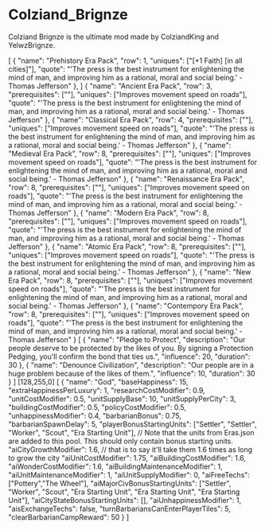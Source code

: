 # Colziand_Brignze
Colziand Brignze is the ultimate mod made by ColziandKing and YelwzBrignze.

[
	{
				"name": "Prehistory Era Pack",
				"row": 1,
				"uniques": ["[+1 Faith] [in all cities]"],
				"quote": "'The press is the best instrument for enlightening the mind of man, and improving him as a rational, moral and social being.' - Thomas Jefferson"
			},
]
{
				"name": "Ancient Era Pack",
				"row": 3,
				"prerequisites": [""],
				"uniques": ["Improves movement speed on roads"],
				"quote": "'The press is the best instrument for enlightening the mind of man, and improving him as a rational, moral and social being.' - Thomas Jefferson"
			},
  {
				"name": "Classical Era Pack",
				"row": 4,
				"prerequisites": [""],
				"uniques": ["Improves movement speed on roads"],
				"quote": "'The press is the best instrument for enlightening the mind of man, and improving him as a rational, moral and social being.' - Thomas Jefferson"
			},
{
				"name": "Medieval Era Pack",
				"row": 8,
				"prerequisites": [""],
				"uniques": ["Improves movement speed on roads"],
				"quote": "'The press is the best instrument for enlightening the mind of man, and improving him as a rational, moral and social being.' - Thomas Jefferson"
},
	{
				"name": "Renaissance Era Pack",
				"row": 8,
				"prerequisites": [""],
				"uniques": ["Improves movement speed on roads"],
				"quote": "'The press is the best instrument for enlightening the mind of man, and improving him as a rational, moral and social being.' - Thomas Jefferson"
	},
	{
				"name": "Modern Era Pack",
				"row": 8,
				"prerequisites": [""],
				"uniques": ["Improves movement speed on roads"],
				"quote": "'The press is the best instrument for enlightening the mind of man, and improving him as a rational, moral and social being.' - Thomas Jefferson"
	},
	{
				"name": "Atomic Era Pack",
				"row": 8,
				"prerequisites": [""],
				"uniques": ["Improves movement speed on roads"],
				"quote": "'The press is the best instrument for enlightening the mind of man, and improving him as a rational, moral and social being.' - Thomas Jefferson"
	},
	{
				"name": "New Era Pack",
				"row": 8,
				"prerequisites": [""],
				"uniques": ["Improves movement speed on roads"],
				"quote": "'The press is the best instrument for enlightening the mind of man, and improving him as a rational, moral and social being.' - Thomas Jefferson"
	},
	{
				"name": "Contempory Era Pack",
				"row": 8,
				"prerequisites": [""],
				"uniques": ["Improves movement speed on roads"],
				"quote": "'The press is the best instrument for enlightening the mind of man, and improving him as a rational, moral and social being.' - Thomas Jefferson"
	}
[
  {
    "name": "Pledge to Protect",
    "description": "Our people deserve to be protected by the likes of you. By signing a Protection Pedging, you'll confirm the bond that ties us.",
    "influence": 20,
    "duration": 30
  },
  {
    "name": "Denounce Civilization",
    "description": "Our people are in a huge problem because of the likes of them.",
    "influence": 10,
    "duration": 30
  }
 ]
[128,255,0]
[
	{
		"name": "God",
		"baseHappiness": 15,
		"extraHappinessPerLuxury": 1,
		"researchCostModifier": 0.9,
		"unitCostModifier": 0.5,
		"unitSupplyBase": 10,
		"unitSupplyPerCity": 3,
		"buildingCostModifier": 0.5,
		"policyCostModifier": 0.5,
		"unhappinessModifier": 0.4,
		"barbarianBonus": 0.75,
		"barbarianSpawnDelay": 5,
		"playerBonusStartingUnits": ["Settler", "Settler", "Worker", "Scout", "Era Starting Unit"], // Note that the units from Eras.json are added to this pool. This should only contain bonus starting units.
		"aiCityGrowthModifier": 1.6, // that is to say it'll take them 1.6 times as long to grow the city
		"aiUnitCostModifier": 1.75,
		"aiBuildingCostModifier": 1.6,
		"aiWonderCostModifier": 1.6,
		"aiBuildingMaintenanceModifier": 1,
		"aiUnitMaintenanceModifier": 1,
		"aiUnitSupplyModifier": 0,
		"aiFreeTechs": ["Pottery","The Wheel"],
		"aiMajorCivBonusStartingUnits": ["Settler", "Worker", "Scout", "Era Starting Unit", "Era Starting Unit", "Era Starting Unit"],
		"aiCityStateBonusStartingUnits": [],
		"aiUnhappinessModifier": 1,
		"aisExchangeTechs": false,
		"turnBarbariansCanEnterPlayerTiles": 5,
		"clearBarbarianCampReward": 50
	}
]
